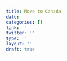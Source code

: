 ```yaml
---
title: Move to Canada
date: 
categories: []
link: ''
twitter: ''
type: ''
layout: ''
draft: true
---
```

